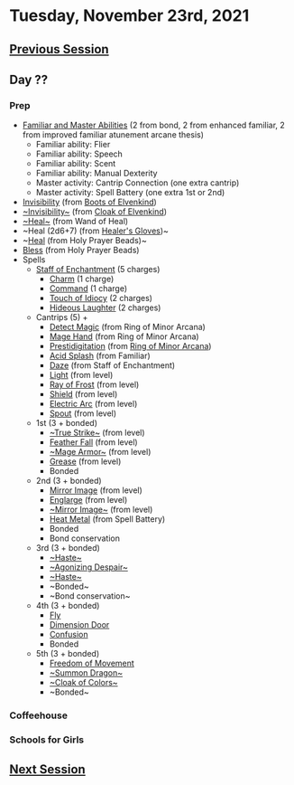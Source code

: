 # Tuesday, November 23rd, 2021

## [Previous Session](./2021-11-17.md)

## Day ??

### Prep

- [Familiar and Master Abilities](https://2e.aonprd.com/Familiars.aspx) (2 from bond, 2 from enhanced familiar, 2 from improved familiar atunement arcane thesis)
  - Familiar ability: Flier
  - Familiar ability: Speech
  - Familiar ability: Scent
  - Familiar ability: Manual Dexterity
  - Master activity: Cantrip Connection (one extra cantrip)
  - Master activity: Spell Battery (one extra 1st or 2nd)
- [Invisibility](https://pf2.d20pfsrd.com/spell/invisibility/) (from [Boots of Elvenkind](https://2e.aonprd.com/Equipment.aspx?ID=413))
- [~Invisibility~](https://pf2.d20pfsrd.com/spell/invisibility/) (from [Cloak of Elvenkind](https://2e.aonprd.com/Equipment.aspx?ID=424))
- [~Heal~](https://pf2.d20pfsrd.com/spell/heal/) (from Wand of Heal)
- ~Heal (2d6+7) (from [Healer's Gloves](https://2e.aonprd.com/Equipment.aspx?ID=444))~
- ~[Heal](https://2e.aonprd.com/Equipment.aspx?ID=256) (from Holy Prayer Beads)~
- [Bless](https://2e.aonprd.com/Spells.aspx?ID=25) (from Holy Prayer Beads)
- Spells
  - [Staff of Enchantment](https://pf2.easytool.es/index.php?id=2788) (5 charges)
    - [Charm](https://pf2.d20pfsrd.com/spell/charm/) (1 charge)
    - [Command](https://pf2.d20pfsrd.com/spell/command/) (1 charge)
    - [Touch of Idiocy](https://pf2.d20pfsrd.com/spell/touch-of-idiocy/) (2 charges)
    - [Hideous Laughter](https://pf2.d20pfsrd.com/spell/hideous-laughter/) (2 charges)
  - Cantrips (5) + 
    - [Detect Magic](https://pf2.d20pfsrd.com/spell/detect-magic/) (from Ring of Minor Arcana)
    - [Mage Hand](https://pf2.d20pfsrd.com/spell/mage-hand/) (from Ring of Minor Arcana)
    - [Prestidigitation](https://pf2.d20pfsrd.com/spell/prestidigitation/) (from [Ring of Minor Arcana](https://2e.aonprd.com/Equipment.aspx?ID=478))
    - [Acid Splash](https://pf2.d20pfsrd.com/spell/acid-splash/) (from Familiar)
    - [Daze](https://pf2.d20pfsrd.com/spell/daze/) (from Staff of Enchantment)
    - [Light](https://pf2.d20pfsrd.com/spell/light/) (from level)
    - [Ray of Frost](https://pf2.d20pfsrd.com/spell/ray-of-frost/) (from level)
    - [Shield](https://pf2.d20pfsrd.com/spell/shield/) (from level)
    - [Electric Arc](https://pf2.d20pfsrd.com/spell/electric-arc/) (from level)
    - [Spout](https://2e.aonprd.com/Spells.aspx?ID=1002) (from level)
  - 1st (3 + bonded)
    - [~True Strike~](https://2e.aonprd.com/Spells.aspx?ID=345) (from level)
    - [Feather Fall](https://pf2.d20pfsrd.com/spell/feather-fall/) (from level)
    - [~Mage Armor~](https://pf2.d20pfsrd.com/spell/mage-armor/) (from level)
    - [Grease](https://pf2.d20pfsrd.com/spell/grease/) (from level)
    - Bonded
  - 2nd (3 + bonded)
    - [Mirror Image](https://pf2.d20pfsrd.com/spell/mirror-image/) (from level)
    - [Englarge](https://pf2.d20pfsrd.com/spell/enlarge/) (from level)
    - [~Mirror Image~](https://pf2.d20pfsrd.com/spell/mirror-image/) (from level)
    - [Heat Metal](https://pf2.d20pfsrd.com/spell/heat-metal/) (from Spell Battery)
    - Bonded
    - Bond conservation
  - 3rd (3 + bonded)
    - [~Haste~](https://pf2.d20pfsrd.com/spell/haste)
    - [~Agonizing Despair~](https://pf2.d20pfsrd.com/spell/agonizing-despair) 
    - [~Haste~](https://pf2.d20pfsrd.com/spell/haste)
    - ~Bonded~
    - ~Bond conservation~
  - 4th (3 + bonded)
    - [Fly](https://pf2.d20pfsrd.com/spell/fly/)
    - [Dimension Door](https://pf2.d20pfsrd.com/spell/dimension-door/)
    - [Confusion](https://pf2.d20pfsrd.com/spell/confusion/)
    - Bonded
  - 5th (3 + bonded)
    - [Freedom of Movement](https://pf2.d20pfsrd.com/spell/freedom-of-movement/)
    - [~Summon Dragon~](https://2e.aonprd.com/Spells.aspx?ID=319)
    - [~Cloak of Colors~](https://2e.aonprd.com/Spells.aspx?ID=41)
    - ~Bonded~

### Coffeehouse

### Schools for Girls



## [Next Session](./XXXX-XX-XX.md)
